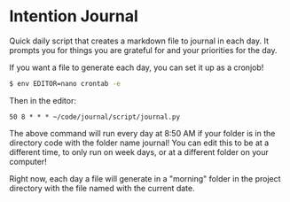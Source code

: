 # Intention Journal

Quick daily script that creates a markdown file to journal in each day. It prompts you for things you are grateful for and your priorities for the day.

If you want a file to generate each day, you can set it up as a cronjob!

```bash
$ env EDITOR=nano crontab -e
```

Then in the editor:

```
50 8 * * * ~/code/journal/script/journal.py
```

The above command will run every day at 8:50 AM if your folder is in the directory code with the folder name journal! You can edit this to be at a different time, to only run on week days, or at a different folder on your computer!

Right now, each day a file will generate in a "morning" folder in the project directory with the file named with the current date.
